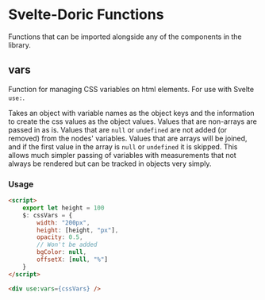 # Svelte-Doric Functions
Functions that can be imported alongside any of the components in the library.

## vars

Function for managing CSS variables on html elements.
For use with Svelte `use:`.

Takes an object with variable names as the object keys and the information to create
the css values as the object values. Values that are non-arrays are passed in as
is. Values that are `null` or `undefined` are not added (or removed) from the
nodes' variables. Values that are arrays will be joined, and if the first value
in the array is `null` or `undefined` it is skipped. This allows much simpler
passing of variables with measurements that not always be rendered but can be
tracked in objects very simply.

### Usage
```html
<script>
    export let height = 100
    $: cssVars = {
        width: "200px",
        height: [height, "px"],
        opacity: 0.5,
        // Won't be added
        bgColor: null,
        offsetX: [null, "%"]
    }
</script>

<div use:vars={cssVars} />
```
